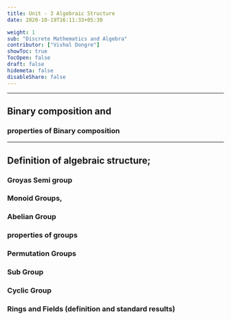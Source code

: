 ```yaml
---
title: Unit - 3 Algebraic Structure
date: 2020-10-19T16:11:33+05:30

weight: 1
sub: "Discrete Mathematics and Algebra"
contributor: ["Vishal Dongre"]
showToc: true
TocOpen: false
draft: false
hidemeta: false
disableShare: false
---
```


---

## Binary composition and

### properties of Binary composition

---

## Definition of algebraic structure;

### Groyas Semi group

### Monoid Groups,

### Abelian Group

### properties of groups

### Permutation Groups

### Sub Group

### Cyclic Group

### Rings and Fields (definition and standard results)
